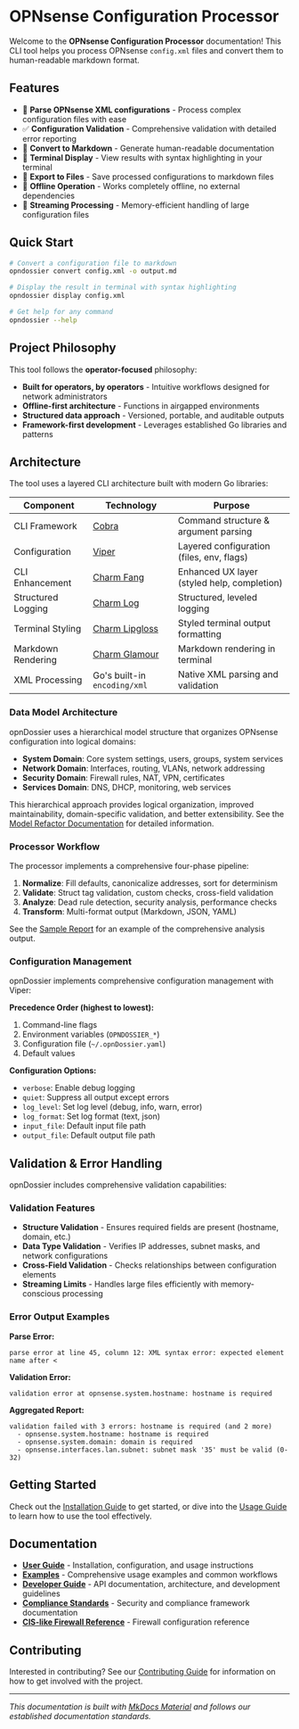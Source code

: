 # OPNsense Configuration Processor

Welcome to the **OPNsense Configuration Processor** documentation! This CLI tool helps you process OPNsense `config.xml` files and convert them to human-readable markdown format.

## Features

- 🔧 **Parse OPNsense XML configurations** - Process complex configuration files with ease
- ✅ **Configuration Validation** - Comprehensive validation with detailed error reporting
- 📝 **Convert to Markdown** - Generate human-readable documentation
- 🎨 **Terminal Display** - View results with syntax highlighting in your terminal
- 💾 **Export to Files** - Save processed configurations to markdown files
- 🔌 **Offline Operation** - Works completely offline, no external dependencies
- 🚀 **Streaming Processing** - Memory-efficient handling of large configuration files

## Quick Start

```bash
# Convert a configuration file to markdown
opndossier convert config.xml -o output.md

# Display the result in terminal with syntax highlighting
opndossier display config.xml

# Get help for any command
opndossier --help
```

## Project Philosophy

This tool follows the **operator-focused** philosophy:

- **Built for operators, by operators** - Intuitive workflows designed for network administrators
- **Offline-first architecture** - Functions in airgapped environments
- **Structured data approach** - Versioned, portable, and auditable outputs
- **Framework-first development** - Leverages established Go libraries and patterns

## Architecture

The tool uses a layered CLI architecture built with modern Go libraries:

| Component          | Technology                                                  | Purpose                                     |
| ------------------ | ----------------------------------------------------------- | ------------------------------------------- |
| CLI Framework      | [Cobra](https://github.com/spf13/cobra)                     | Command structure & argument parsing        |
| Configuration      | [Viper](https://github.com/spf13/viper)                     | Layered configuration (files, env, flags)   |
| CLI Enhancement    | [Charm Fang](https://github.com/charmbracelet/fang)         | Enhanced UX layer (styled help, completion) |
| Structured Logging | [Charm Log](https://github.com/charmbracelet/log)           | Structured, leveled logging                 |
| Terminal Styling   | [Charm Lipgloss](https://github.com/charmbracelet/lipgloss) | Styled terminal output formatting           |
| Markdown Rendering | [Charm Glamour](https://github.com/charmbracelet/glamour)   | Markdown rendering in terminal              |
| XML Processing     | Go's built-in `encoding/xml`                                | Native XML parsing and validation           |

### Data Model Architecture

opnDossier uses a hierarchical model structure that organizes OPNsense configuration into logical domains:

- **System Domain**: Core system settings, users, groups, system services
- **Network Domain**: Interfaces, routing, VLANs, network addressing
- **Security Domain**: Firewall rules, NAT, VPN, certificates
- **Services Domain**: DNS, DHCP, monitoring, web services

This hierarchical approach provides logical organization, improved maintainability, domain-specific validation, and better extensibility. See the [Model Refactor Documentation](model_refactor.md) for detailed information.

### Processor Workflow

The processor implements a comprehensive four-phase pipeline:

1. **Normalize**: Fill defaults, canonicalize addresses, sort for determinism
2. **Validate**: Struct tag validation, custom checks, cross-field validation
3. **Analyze**: Dead rule detection, security analysis, performance checks
4. **Transform**: Multi-format output (Markdown, JSON, YAML)

See the [Sample Report](sample-report.md) for an example of the comprehensive analysis output.

### Configuration Management

opnDossier implements comprehensive configuration management with Viper:

**Precedence Order (highest to lowest):**

1. Command-line flags
2. Environment variables (`OPNDOSSIER_*`)
3. Configuration file (`~/.opnDossier.yaml`)
4. Default values

**Configuration Options:**

- `verbose`: Enable debug logging
- `quiet`: Suppress all output except errors
- `log_level`: Set log level (debug, info, warn, error)
- `log_format`: Set log format (text, json)
- `input_file`: Default input file path
- `output_file`: Default output file path

## Validation & Error Handling

opnDossier includes comprehensive validation capabilities:

### Validation Features

- **Structure Validation** - Ensures required fields are present (hostname, domain, etc.)
- **Data Type Validation** - Verifies IP addresses, subnet masks, and network configurations
- **Cross-Field Validation** - Checks relationships between configuration elements
- **Streaming Limits** - Handles large files efficiently with memory-conscious processing

### Error Output Examples

**Parse Error:**

```text
parse error at line 45, column 12: XML syntax error: expected element name after <
```

**Validation Error:**

```text
validation error at opnsense.system.hostname: hostname is required
```

**Aggregated Report:**

```text
validation failed with 3 errors: hostname is required (and 2 more)
  - opnsense.system.hostname: hostname is required
  - opnsense.system.domain: domain is required
  - opnsense.interfaces.lan.subnet: subnet mask '35' must be valid (0-32)
```

## Getting Started

Check out the [Installation Guide](user-guide/installation.md) to get started, or dive into the [Usage Guide](user-guide/usage.md) to learn how to use the tool effectively.

## Documentation

- **[User Guide](user-guide/)** - Installation, configuration, and usage instructions
- **[Examples](examples/)** - Comprehensive usage examples and common workflows
- **[Developer Guide](dev-guide/)** - API documentation, architecture, and development guidelines
- **[Compliance Standards](compliance-standards.md)** - Security and compliance framework documentation
- **[CIS-like Firewall Reference](cis-like-firewall-reference.md)** - Firewall configuration reference

## Contributing

Interested in contributing? See our [Contributing Guide](dev-guide/contributing.md) for information on how to get involved with the project.

---

*This documentation is built with [MkDocs Material](https://squidfunk.github.io/mkdocs-material/) and follows our established documentation standards.*

